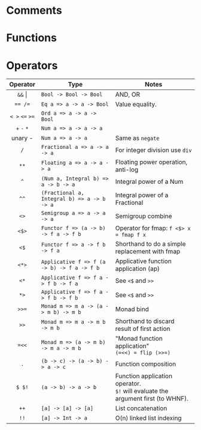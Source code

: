 # Comments
# Functions

# Operators

|Operator|Type|Notes|
|:-:     |---|---|
|`&&` \| |`Bool -> Bool -> Bool`|AND, OR|
|`== /=`|`Eq a => a -> a -> Bool`|Value equality.|
|`< >` `<=` `>=`|`Ord a => a -> a -> Bool`||
|`+` `-` `*`|`Num a => a -> a -> a`||
|unary -|`Num a => a -> a`|Same as `negate`|
|`/`|`Fractional a => a -> a -> a`|For integer division use `div`|
|`**`|`Floating a => a -> a -> a`|Floating power operation, anti-log|
|`^`|`(Num a, Integral b) => a -> b -> a`|Integral power of a Num|
|`^^`|`(Fractional a, Integral b) => a -> b -> a`|Integral power of a Fractional|
|`<>`|`Semigroup a => a -> a -> a`|Semigroup combine|
|`<$>`|`Functor f => (a -> b) -> f a -> f b`|Operator for fmap: `f <$> x = fmap f x`|
|`<$`|`Functor f => a -> f b -> f a`|Shorthand to do a simple replacement with fmap|
|`<*>`|`Applicative f => f (a -> b) -> f a -> f b`|Applicative function application (ap)|
|`<*`|`Applicative f => f a -> f b -> f a`|See `<$` and `>>`|
|`*>`|`Applicative f => f a -> f b -> f b`|See `<$` and `>>`|
|`>>=`|`Monad m => m a -> (a -> m b) -> m b`|Monad bind|
|`>>`|`Monad m => m a -> m b -> m b`|Shorthand to discard result of first action|
|`=<<`|`Monad m => (a -> m b) -> m a -> m b`|"Monad function application"  <br>`(=<<) = flip (>>=)`|
|`.`|`(b -> c) -> (a -> b) -> a -> c`|Function composition|
|`$ $!`|`(a -> b) -> a -> b`|Function application operator.  <br>`$!` will evaluate the argument first (to WHNF).|
|`++`  |`[a] -> [a] -> [a]`|List concatenation|
|`!!`  |`[a] -> Int -> a`|O(n) linked list indexing|
